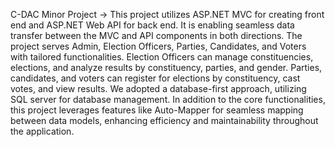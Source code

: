 C-DAC Minor Project ->
This project utilizes ASP.NET MVC for creating front end and ASP.NET Web API for back end. It is enabling
seamless data transfer between the MVC and API components in both directions. 
The project serves Admin, Election Officers, Parties, Candidates, and Voters with tailored functionalities. Election Officers can manage constituencies, elections, and analyze results by constituency, parties, and
gender. Parties, candidates, and voters can register for elections by constituency, cast votes, and view
results.
We adopted a database-first approach, utilizing SQL server for database management. 
In addition to the core functionalities, this project leverages features like Auto-Mapper for seamless mapping between data models, enhancing efficiency and maintainability throughout the application. 
